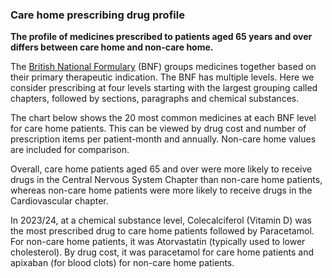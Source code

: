 ### Care home prescribing drug profile

__The profile of medicines prescribed to patients aged 65 years and over differs between care home and non-care home.__

The [British National Formulary](https://bnf.nice.org.uk/) (BNF) groups medicines together based on their primary therapeutic indication. The BNF has multiple levels. Here we consider prescribing at four levels starting with the largest grouping called chapters, followed by sections, paragraphs and chemical substances.

The chart below shows the 20 most common medicines at each BNF level for care home patients. This can be viewed by drug cost and number of prescription items per patient-month and annually. Non-care home values are included for comparison.

Overall, care home patients aged 65 and over were more likely to receive drugs in the Central Nervous System Chapter than non-care home patients, whereas non-care home patients were more likely to receive drugs in the Cardiovascular chapter.

In 2023/24, at a chemical substance level, Colecalciferol (Vitamin D) was the most prescribed drug to care home patients followed by Paracetamol. For non-care home patients, it was Atorvastatin (typically used to lower cholesterol). By drug cost, it was paracetamol for care home patients and apixaban (for blood clots) for non-care home patients.
